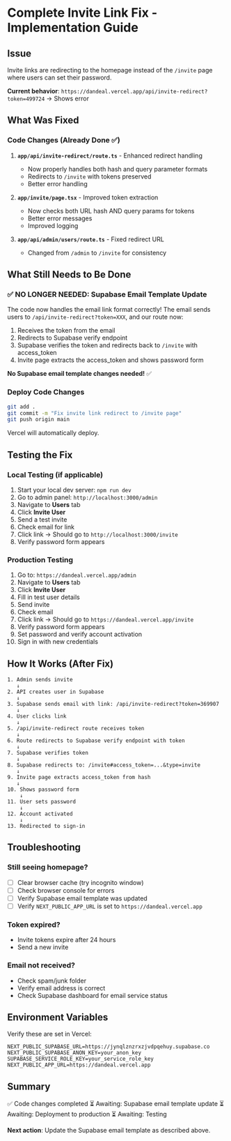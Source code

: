 # Complete Invite Link Fix - Implementation Guide

## Issue
Invite links are redirecting to the homepage instead of the `/invite` page where users can set their password.

**Current behavior**: `https://dandeal.vercel.app/api/invite-redirect?token=499724` → Shows error

## What Was Fixed

### Code Changes (Already Done ✅)

1. **`app/api/invite-redirect/route.ts`** - Enhanced redirect handling
   - Now properly handles both hash and query parameter formats
   - Redirects to `/invite` with tokens preserved
   - Better error handling

2. **`app/invite/page.tsx`** - Improved token extraction
   - Now checks both URL hash AND query params for tokens
   - Better error messages
   - Improved logging

3. **`app/api/admin/users/route.ts`** - Fixed redirect URL
   - Changed from `/admin` to `/invite` for consistency

## What Still Needs to Be Done

### ✅ NO LONGER NEEDED: Supabase Email Template Update

The code now handles the email link format correctly! The email sends users to `/api/invite-redirect?token=XXX`, and our route now:

1. Receives the token from the email
2. Redirects to Supabase verify endpoint
3. Supabase verifies the token and redirects back to `/invite` with access_token
4. Invite page extracts the access_token and shows password form

**No Supabase email template changes needed!** ✅

### Deploy Code Changes

```bash
git add .
git commit -m "Fix invite link redirect to /invite page"
git push origin main
```

Vercel will automatically deploy.

## Testing the Fix

### Local Testing (if applicable)

1. Start your local dev server: `npm run dev`
2. Go to admin panel: `http://localhost:3000/admin`
3. Navigate to **Users** tab
4. Click **Invite User**
5. Send a test invite
6. Check email for link
7. Click link → Should go to `http://localhost:3000/invite`
8. Verify password form appears

### Production Testing

1. Go to: `https://dandeal.vercel.app/admin`
2. Navigate to **Users** tab
3. Click **Invite User**
4. Fill in test user details
5. Send invite
6. Check email
7. Click link → Should go to `https://dandeal.vercel.app/invite`
8. Verify password form appears
9. Set password and verify account activation
10. Sign in with new credentials

## How It Works (After Fix)

```
1. Admin sends invite
   ↓
2. API creates user in Supabase
   ↓
3. Supabase sends email with link: /api/invite-redirect?token=369907
   ↓
4. User clicks link
   ↓
5. /api/invite-redirect route receives token
   ↓
6. Route redirects to Supabase verify endpoint with token
   ↓
7. Supabase verifies token
   ↓
8. Supabase redirects to: /invite#access_token=...&type=invite
   ↓
9. Invite page extracts access_token from hash
   ↓
10. Shows password form
    ↓
11. User sets password
    ↓
12. Account activated
    ↓
13. Redirected to sign-in
```

## Troubleshooting

### Still seeing homepage?
- [ ] Clear browser cache (try incognito window)
- [ ] Check browser console for errors
- [ ] Verify Supabase email template was updated
- [ ] Verify `NEXT_PUBLIC_APP_URL` is set to `https://dandeal.vercel.app`

### Token expired?
- Invite tokens expire after 24 hours
- Send a new invite

### Email not received?
- Check spam/junk folder
- Verify email address is correct
- Check Supabase dashboard for email service status

## Environment Variables

Verify these are set in Vercel:

```
NEXT_PUBLIC_SUPABASE_URL=https://jynqlznzrxzjvdpqehuy.supabase.co
NEXT_PUBLIC_SUPABASE_ANON_KEY=your_anon_key
SUPABASE_SERVICE_ROLE_KEY=your_service_role_key
NEXT_PUBLIC_APP_URL=https://dandeal.vercel.app
```

## Summary

✅ Code changes completed
⏳ Awaiting: Supabase email template update
⏳ Awaiting: Deployment to production
⏳ Awaiting: Testing

**Next action**: Update the Supabase email template as described above.

